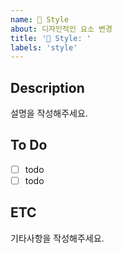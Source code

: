 ```yaml
---
name: 👔 Style
about: 디자인적인 요소 변경
title: '👔 Style: '
labels: 'style'
---
```


## Description
설명을 작성해주세요.

## To Do
- [ ] todo
- [ ] todo

## ETC
기타사항을 작성해주세요.
